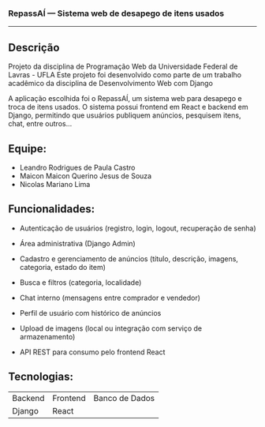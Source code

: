 ### RepassAÍ — Sistema web de desapego de itens usados
---
## Descrição
Projeto da disciplina de Programação Web da Universidade Federal de Lavras - UFLA
Este projeto foi desenvolvido como parte de um trabalho acadêmico da disciplina de Desenvolvimento Web com Django

A aplicação escolhida foi o RepassAÍ, um sistema web para desapego e troca de itens usados. 
O sistema possui frontend em React e backend em Django, permitindo que usuários publiquem anúncios, pesquisem itens, chat, entre outros...

## Equipe:
  * Leandro Rodrigues de Paula Castro
  * Maicon Maicon Querino Jesus de Souza
  * Nicolas Mariano Lima

## Funcionalidades:

* Autenticação de usuários (registro, login, logout, recuperação de senha)

* Área administrativa (Django Admin)

* Cadastro e gerenciamento de anúncios (título, descrição, imagens, categoria, estado do item)

* Busca e filtros (categoria, localidade)

* Chat interno (mensagens entre comprador e vendedor)

* Perfil de usuário com histórico de anúncios

* Upload de imagens (local ou integração com serviço de armazenamento)

* API REST para consumo pelo frontend React

## Tecnologias:
<table>
  <tr>
    <td>Backend</td>
    <td>Frontend</td>
    <td>Banco de Dados</td>
   
  </tr>
  <tr>
    <td> Django </td>
    <td> React </td>
    <td>  </td>
  </tr>
</table>
